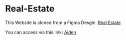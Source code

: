 # Real-Estate
This Website is cloned from a Figma Desgin: <a href="https://www.figma.com/file/gRfSkOKlkyWOaodtTJwllY/Real-Estate-Website-Landing-Page-(Community)?node-id=14%3A89">Real Estate</a>

You can access via this link: <a href="https://aiden181.github.io/Real-Estate/">Aiden</a>

